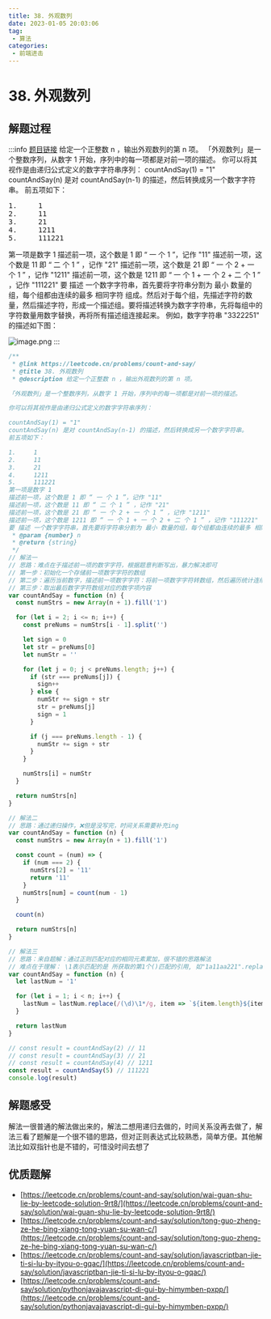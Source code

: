 ```yaml
---
title: 38. 外观数列
date: 2023-01-05 20:03:06
tag:
 - 算法
categories:
 - 前端进击
---
```

# 38. 外观数列
## 解题过程
:::info
[题目链接](https://leetcode.cn/problems/count-and-say/)
给定一个正整数 n ，输出外观数列的第 n 项。
「外观数列」是一个整数序列，从数字 1 开始，序列中的每一项都是对前一项的描述。
你可以将其视作是由递归公式定义的数字字符串序列：
countAndSay(1) = "1"
countAndSay(n) 是对 countAndSay(n-1) 的描述，然后转换成另一个数字字符串。
前五项如下：
<pre>
1.     1
2.     11
3.     21
4.     1211
5.     111221
</pre>
第一项是数字 1
描述前一项，这个数是 1 即 “ 一 个 1 ”，记作 "11"
描述前一项，这个数是 11 即 “ 二 个 1 ” ，记作 "21"
描述前一项，这个数是 21 即 “ 一 个 2 + 一 个 1 ” ，记作 "1211"
描述前一项，这个数是 1211 即 “ 一 个 1 + 一 个 2 + 二 个 1 ” ，记作 "111221"
要 描述 一个数字字符串，首先要将字符串分割为 最小 数量的组，每个组都由连续的最多 相同字符 组成。然后对于每个组，先描述字符的数量，然后描述字符，形成一个描述组。要将描述转换为数字字符串，先将每组中的字符数量用数字替换，再将所有描述组连接起来。
例如，数字字符串 "3322251" 的描述如下图：

![image.png](https://cdn.nlark.com/yuque/0/2023/png/245110/1672843333382-d27ec7a8-f3b0-4bab-8935-1088cefe28ea.png#averageHue=%23fdfcf8&clientId=ud058b263-142b-4&from=paste&height=86&id=uf00d0e5b&originHeight=172&originWidth=581&originalType=binary&ratio=1&rotation=0&showTitle=false&size=83067&status=done&style=none&taskId=ue460ff6f-bb4d-4f5b-aad5-5d002a25fb2&title=&width=290.5)
:::
```javascript
/**
 * @link https://leetcode.cn/problems/count-and-say/
 * @title 38. 外观数列
 * @description 给定一个正整数 n ，输出外观数列的第 n 项。

「外观数列」是一个整数序列，从数字 1 开始，序列中的每一项都是对前一项的描述。

你可以将其视作是由递归公式定义的数字字符串序列：

countAndSay(1) = "1"
countAndSay(n) 是对 countAndSay(n-1) 的描述，然后转换成另一个数字字符串。
前五项如下：

1.     1
2.     11
3.     21
4.     1211
5.     111221
第一项是数字 1
描述前一项，这个数是 1 即 “ 一 个 1 ”，记作 "11"
描述前一项，这个数是 11 即 “ 二 个 1 ” ，记作 "21"
描述前一项，这个数是 21 即 “ 一 个 2 + 一 个 1 ” ，记作 "1211"
描述前一项，这个数是 1211 即 “ 一 个 1 + 一 个 2 + 二 个 1 ” ，记作 "111221"
要 描述 一个数字字符串，首先要将字符串分割为 最小 数量的组，每个组都由连续的最多 相同字符 组成。然后对于每个组，先描述字符的数量，然后描述字符，形成一个描述组。要将描述转换为数字字符串，先将每组中的字符数量用数字替换，再将所有描述组连接起来
 * @param {number} n
 * @return {string}
 */
// 解法一
// 思路：难点在于描述前一项的数字字符，根据题意判断写出，暴力解决即可
// 第一步：初始化一个存储前一项数字字符的数组
// 第二步：遍历当前数字，描述前一项数字字符：将前一项数字字符转数组，然后遍历统计连续数字个数和对应数字拼接起来存储
// 第三步：取出最后数字字符数组对应的数字项内容
var countAndSay = function (n) {
  const numStrs = new Array(n + 1).fill('1')

  for (let i = 2; i <= n; i++) {
    const preNums = numStrs[i - 1].split('')

    let sign = 0
    let str = preNums[0]
    let numStr = ''

    for (let j = 0; j < preNums.length; j++) {
      if (str === preNums[j]) {
        sign++
      } else {
        numStr += sign + str
        str = preNums[j]
        sign = 1
      }

      if (j === preNums.length - 1) {
        numStr += sign + str
      }
    }

    numStrs[i] = numStr
  }

  return numStrs[n]
}

// 解法二
// 思路：通过递归操作，❌但是没写完，时间关系需要补充ing
var countAndSay = function (n) {
  const numStrs = new Array(n + 1).fill('1')

  const count = (num) => {
    if (num === 2) {
      numStrs[2] = '11'
      return '11'
    }
    numStrs[num] = count(num - 1)
  }

  count(n)

  return numStrs[n]
}

// 解法三
// 思路：来自题解：通过正则匹配对应的相同元素累加，很不错的思路解法
// 难点在于理解： \1表示匹配的是 所获取的第1个()匹配的引用, 如"1a11aa221".replace(/(\d)\1/g,6), 返回的是"1a6aa61",匹配了"11"和"22"; *表示匹配{0,无穷大}次,\1*就是表示\1可以出现0次或者更多次, 如"1a11aa221".replace(/(\d)\1*/g,6), 返回的是"6a6aa66",匹配了1,11,22,1
var countAndSay = function (n) {
  let lastNum = '1'

  for (let i = 1; i < n; i++) {
    lastNum = lastNum.replace(/(\d)\1*/g, item => `${item.length}${item[0]}`)
  }

  return lastNum
}

// const result = countAndSay(2) // 11
// const result = countAndSay(3) // 21
// const result = countAndSay(4) // 1211
const result = countAndSay(5) // 111221
console.log(result)
```
## 解题感受
解法一很普通的解法做出来的，解法二想用递归去做的，时间关系没再去做了，解法三看了题解是一个很不错的思路，但对正则表达式比较熟悉，简单方便。其他解法比如双指针也是不错的，可惜没时间去想了
## 优质题解

- [https://leetcode.cn/problems/count-and-say/solution/wai-guan-shu-lie-by-leetcode-solution-9rt8/](https://leetcode.cn/problems/count-and-say/solution/wai-guan-shu-lie-by-leetcode-solution-9rt8/)
- [https://leetcode.cn/problems/count-and-say/solution/tong-guo-zheng-ze-he-bing-xiang-tong-yuan-su-wan-c/](https://leetcode.cn/problems/count-and-say/solution/tong-guo-zheng-ze-he-bing-xiang-tong-yuan-su-wan-c/)
- [https://leetcode.cn/problems/count-and-say/solution/javascriptban-jie-ti-si-lu-by-ityou-o-gqac/](https://leetcode.cn/problems/count-and-say/solution/javascriptban-jie-ti-si-lu-by-ityou-o-gqac/)
- [https://leetcode.cn/problems/count-and-say/solution/pythonjavajavascript-di-gui-by-himymben-pxpp/](https://leetcode.cn/problems/count-and-say/solution/pythonjavajavascript-di-gui-by-himymben-pxpp/)
